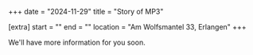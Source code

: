 +++
date = "2024-11-29"
title = "Story of MP3"

[extra]
start = ""
end = ""
location = "Am Wolfsmantel 33, Erlangen"
+++

We'll have more information for you soon. 

<!-- show more -->



